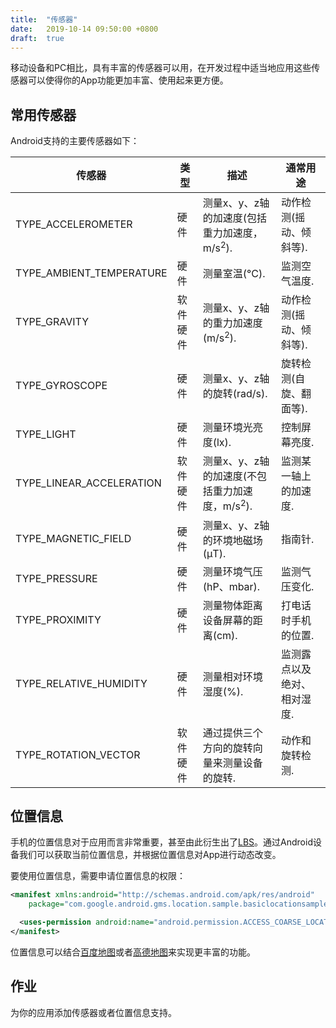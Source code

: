```yaml
---
title:  "传感器"
date:   2019-10-14 09:50:00 +0800
draft:  true
---
```


移动设备和PC相比，具有丰富的传感器可以用，在开发过程中适当地应用这些传感器可以使得你的App功能更加丰富、使用起来更方便。

## 常用传感器

Android支持的主要传感器如下：

|传感器|类型|描述|通常用途|
|--- |--- |--- |--- |
|TYPE_ACCELEROMETER|硬件|测量x、y、z轴的加速度(包括重力加速度，m/s<sup>2</sup>).|动作检测(摇动、倾斜等).|
|TYPE_AMBIENT_TEMPERATURE|硬件|测量室温(°C).|监测空气温度.|
|TYPE_GRAVITY|软件 硬件|测量x、y、z轴的重力加速度(m/s<sup>2</sup>).|动作检测(摇动、倾斜等).|
|TYPE_GYROSCOPE|硬件|测量x、y、z轴的旋转(rad/s). |旋转检测(自旋、翻面等).|
|TYPE_LIGHT|硬件|测量环境光亮度(lx).|控制屏幕亮度.|
|TYPE_LINEAR_ACCELERATION|软件 硬件|测量x、y、z轴的加速度(不包括重力加速度，m/s<sup>2</sup>).|监测某一轴上的加速度.|
|TYPE_MAGNETIC_FIELD|硬件|测量x、y、z轴的环境地磁场(μT).|指南针.|
|TYPE_PRESSURE|硬件|测量环境气压(hP、mbar). |监测气压变化.|
|TYPE_PROXIMITY|硬件|测量物体距离设备屏幕的距离(cm).|打电话时手机的位置. |
|TYPE_RELATIVE_HUMIDITY|硬件|测量相对环境湿度(%). |监测露点以及绝对、相对湿度. |
|TYPE_ROTATION_VECTOR|软件 硬件 |通过提供三个方向的旋转向量来测量设备的旋转.|动作和旋转检测.|


## 位置信息

手机的位置信息对于应用而言非常重要，甚至由此衍生出了[LBS][]。通过Android设备我们可以获取当前位置信息，并根据位置信息对App进行动态改变。

要使用位置信息，需要申请位置信息的权限：

~~~ xml
<manifest xmlns:android="http://schemas.android.com/apk/res/android"
    package="com.google.android.gms.location.sample.basiclocationsample" >

  <uses-permission android:name="android.permission.ACCESS_COARSE_LOCATION"/>
</manifest>
~~~

位置信息可以结合[百度地图][baidu]或者[高德地图][amap]来实现更丰富的功能。

## 作业

为你的应用添加传感器或者位置信息支持。

[lbs]: https://en.wikipedia.org/wiki/Location-based_service
[baidu]: http://lbsyun.baidu.com/index.php?title=androidsdk
[amap]: https://lbs.amap.com/
